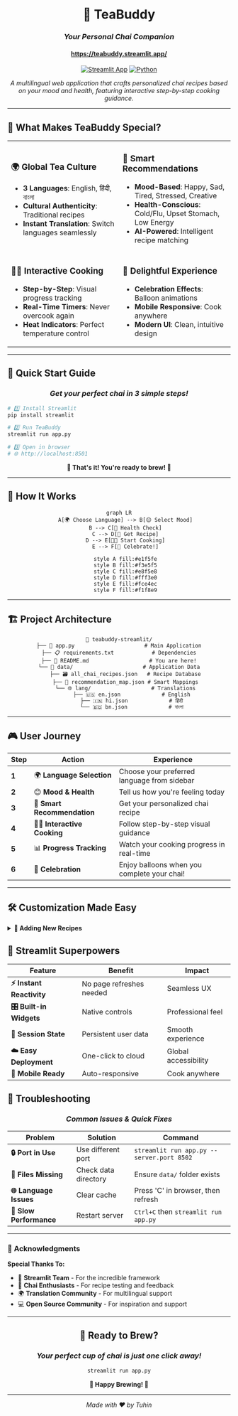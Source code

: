<div align="center">

# 🍵 TeaBuddy
### *Your Personal Chai Companion*
#### https://teabuddy.streamlit.app/ 

[![Streamlit App](https://static.streamlit.io/badges/streamlit_badge_black_white.svg)](https://streamlit.io/)
[![Python](https://img.shields.io/badge/Python-3.7+-blue.svg)](https://www.python.org/downloads/)

*A multilingual web application that crafts personalized chai recipes based on your mood and health, featuring interactive step-by-step cooking guidance.*

---

</div>

## 🌟 **What Makes TeaBuddy Special?**

<table>
<tr>
<td width="50%">

### 🌍 **Global Tea Culture**
- **3 Languages**: English, हिंदी, বাংলা
- **Cultural Authenticity**: Traditional recipes
- **Instant Translation**: Switch languages seamlessly

</td>
<td width="50%">

### 🧠 **Smart Recommendations**
- **Mood-Based**: Happy, Sad, Tired, Stressed, Creative
- **Health-Conscious**: Cold/Flu, Upset Stomach, Low Energy
- **AI-Powered**: Intelligent recipe matching

</td>
</tr>
<tr>
<td width="50%">

### 👨‍🍳 **Interactive Cooking**
- **Step-by-Step**: Visual progress tracking
- **Real-Time Timers**: Never overcook again
- **Heat Indicators**: Perfect temperature control

</td>
<td width="50%">

### 🎉 **Delightful Experience**
- **Celebration Effects**: Balloon animations
- **Mobile Responsive**: Cook anywhere
- **Modern UI**: Clean, intuitive design

</td>
</tr>
</table>

---

## 🚀 **Quick Start Guide**

<div align="center">

### *Get your perfect chai in 3 simple steps!*

</div>

```bash
# 1️⃣ Install Streamlit
pip install streamlit

# 2️⃣ Run TeaBuddy
streamlit run app.py

# 3️⃣ Open in browser
# 🌐 http://localhost:8501
```

<div align="center">

**🎯 That's it! You're ready to brew! 🎯**

</div>

---

## 📱 **How It Works**

<div align="center">

```mermaid
graph LR
    A[🌍 Choose Language] --> B[😊 Select Mood]
    B --> C[🏥 Health Check]
    C --> D[🍵 Get Recipe]
    D --> E[👨‍🍳 Start Cooking]
    E --> F[🎉 Celebrate!]
    
    style A fill:#e1f5fe
    style B fill:#f3e5f5
    style C fill:#e8f5e8
    style D fill:#fff3e0
    style E fill:#fce4ec
    style F fill:#f1f8e9
```

</div>

---

## 🏗️ **Project Architecture**

<div align="center">

```
🍵 teabuddy-streamlit/
├── 🚀 app.py                      # Main Application
├── 📋 requirements.txt            # Dependencies
├── 📖 README.md                   # You are here!
└── 📁 data/                      # Application Data
    ├── 🗃️ all_chai_recipes.json   # Recipe Database
    ├── 🎯 recommendation_map.json # Smart Mappings
    └── 🌐 lang/                   # Translations
        ├── 🇺🇸 en.json             # English
        ├── 🇮🇳 hi.json             # हिंदी
        └── 🇧🇩 bn.json             # বাংলা
```

</div>

---

## 🎮 **User Journey**

<div align="center">

| Step | Action | Experience |
|------|--------|------------|
| **1** | 🌍 **Language Selection** | Choose your preferred language from sidebar |
| **2** | 😊 **Mood & Health** | Tell us how you're feeling today |
| **3** | 🎯 **Smart Recommendation** | Get your personalized chai recipe |
| **4** | 👨‍🍳 **Interactive Cooking** | Follow step-by-step visual guidance |
| **5** | 📊 **Progress Tracking** | Watch your cooking progress in real-time |
| **6** | 🎉 **Celebration** | Enjoy balloons when you complete your chai! |

</div>

---

## 🛠️ **Customization Made Easy**

<details>
<summary><b>🍵 Adding New Recipes</b></summary>

<br>

Edit `data/all_chai_recipes.json`:

```json
{
  "masala_chai_special": {
    "name": {
      "en": "🌶️ Spicy Masala Chai",
      "hi": "🌶️ तीखी मसाला चाय",
      "bn": "🌶️ ঝাল মসলা চা"
    },
    "description": {
      "en": "A perfect blend of aromatic spices",
      "hi": "सुगंधित मसालों का बेहतरीन मिश्रण",
      "bn": "সুগন্ধি মশলার নিখুঁত মিশ্রণ"
    },
    "ingredients": [
      "💧 Water - 2 cups",
      "🍃 Tea leaves - 2 tsp",
      "🥛 Milk - 1 cup",
      "🫚 Ginger - 1 inch",
      "🧄 Cardamom - 3 pods"
    ],
    "steps": [
      {
        "instruction": {
          "en": "🔥 Boil water with spices",
          "hi": "🔥 मसालों के साथ पानी उबालें",
          "bn": "🔥 মশলা দিয়ে পানি ফোটান"
        },
        "duration": 180,
        "heat": "high"
      }
    ],
    "total_time": 900
  }
}
```

</details>





## 🌟 **Streamlit Superpowers**

<div align="center">

| Feature | Benefit | Impact |
|---------|---------|---------|
| **⚡ Instant Reactivity** | No page refreshes needed | Seamless UX |
| **🎛️ Built-in Widgets** | Native controls | Professional feel |
| **💾 Session State** | Persistent user data | Smooth experience |
| **☁️ Easy Deployment** | One-click to cloud | Global accessibility |
| **📱 Mobile Ready** | Auto-responsive | Cook anywhere |

</div>

## 🐛 **Troubleshooting**

<div align="center">

### *Common Issues & Quick Fixes*

</div>

| Problem | Solution | Command |
|---------|----------|---------|
| **🔒 Port in Use** | Use different port | `streamlit run app.py --server.port 8502` |
| **📁 Files Missing** | Check data directory | Ensure `data/` folder exists |
| **🌐 Language Issues** | Clear cache | Press 'C' in browser, then refresh |
| **🐌 Slow Performance** | Restart server | `Ctrl+C` then `streamlit run app.py` |

---
### 🙏 **Acknowledgments**

**Special Thanks To:**
- 🚀 **Streamlit Team** - For the incredible framework
- 🍵 **Chai Enthusiasts** - For recipe testing and feedback  
- 🌍 **Translation Community** - For multilingual support
- 💻 **Open Source Community** - For inspiration and support

</div>

---

<div align="center">

## 🍵 **Ready to Brew?**

### *Your perfect cup of chai is just one click away!*

```bash
streamlit run app.py
```

**🌟 Happy Brewing! 🌟**

---

*Made with ❤️ by Tuhin*

</div>
